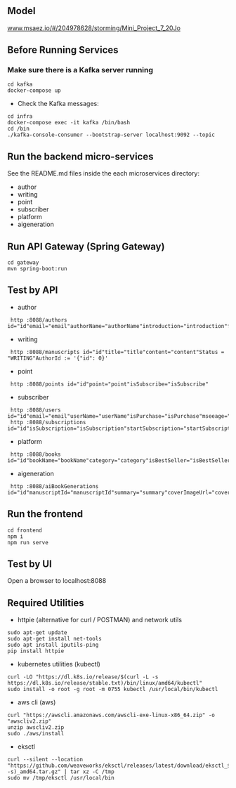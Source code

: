 # 

## Model
www.msaez.io/#/204978628/storming/Mini_Project_7_20Jo

## Before Running Services
### Make sure there is a Kafka server running
```
cd kafka
docker-compose up
```
- Check the Kafka messages:
```
cd infra
docker-compose exec -it kafka /bin/bash
cd /bin
./kafka-console-consumer --bootstrap-server localhost:9092 --topic
```

## Run the backend micro-services
See the README.md files inside the each microservices directory:

- author
- writing
- point
- subscriber
- platform
- aigeneration


## Run API Gateway (Spring Gateway)
```
cd gateway
mvn spring-boot:run
```

## Test by API
- author
```
 http :8088/authors id="id"email="email"authorName="authorName"introduction="introduction"feturedWorks="feturedWorks"isApprove="isApprove"
```
- writing
```
 http :8088/manuscripts id="id"title="title"content="content"Status = "WRITING"AuthorId := '{"id": 0}'
```
- point
```
 http :8088/points id="id"point="point"isSubscribe="isSubscribe"
```
- subscriber
```
 http :8088/users id="id"email="email"userName="userName"isPurchase="isPurchase"mseeage="mseeage"
 http :8088/subscriptions id="id"isSubscription="isSubscription"startSubscription="startSubscription"endSubscription="endSubscription"webUrl="webURL"
```
- platform
```
 http :8088/books id="id"bookName="bookName"category="category"isBestSeller="isBestSeller"authorName="authorName"
```
- aigeneration
```
 http :8088/aiBookGenerations id="id"manuscriptId="manuscriptId"summary="summary"coverImageUrl="coverImageUrl"status="status"createdAt="createdAt"updatedAt="updatedAt"
```


## Run the frontend
```
cd frontend
npm i
npm run serve
```

## Test by UI
Open a browser to localhost:8088

## Required Utilities

- httpie (alternative for curl / POSTMAN) and network utils
```
sudo apt-get update
sudo apt-get install net-tools
sudo apt install iputils-ping
pip install httpie
```

- kubernetes utilities (kubectl)
```
curl -LO "https://dl.k8s.io/release/$(curl -L -s https://dl.k8s.io/release/stable.txt)/bin/linux/amd64/kubectl"
sudo install -o root -g root -m 0755 kubectl /usr/local/bin/kubectl
```

- aws cli (aws)
```
curl "https://awscli.amazonaws.com/awscli-exe-linux-x86_64.zip" -o "awscliv2.zip"
unzip awscliv2.zip
sudo ./aws/install
```

- eksctl 
```
curl --silent --location "https://github.com/weaveworks/eksctl/releases/latest/download/eksctl_$(uname -s)_amd64.tar.gz" | tar xz -C /tmp
sudo mv /tmp/eksctl /usr/local/bin
```
